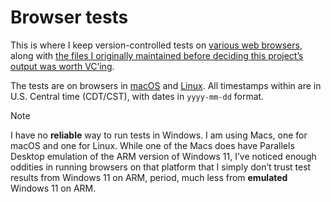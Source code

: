 # Browser tests

This is where I keep version-controlled tests on [various web browsers](https://github.com/brycewray/browser-tests/blob/main/browser-release-cadences.md), along with [the files I originally maintained before deciding this project’s output was worth VC’ing](https://github.com/brycewray/browser-tests/tree/main/pre-git).

The tests are on browsers in [macOS](https://github.com/brycewray/browser-tests/blob/main/macos-2023-mac-studio.md) and [Linux](https://github.com/brycewray/browser-tests/blob/main/fedora-linux-2017-imac.md). All timestamps within are in U.S. Central time (CDT/CST), with dates in `yyyy-mm-dd` format.

> [!NOTE]
> I have no **reliable** way to run tests in Windows. I am using Macs, one for macOS and one for Linux. While one of the Macs does have Parallels Desktop emulation of the ARM version of Windows 11, I’ve noticed enough oddities in running browsers on that platform that I simply don’t trust test results from Windows 11 on ARM, period, much less from **emulated** Windows 11 on ARM.
